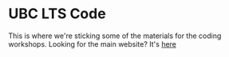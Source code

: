 # UBC LTS Code

This is where we're sticking some of the materials for the coding workshops. Looking for the main website? It's [here](https://sites.google.com/view/ubcltscode/)
